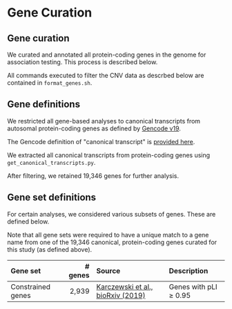 # Gene Curation  

## Gene curation  

We curated and annotated all protein-coding genes in the genome for association testing. This process is described below.  

All commands executed to filter the CNV data as descrbed below are contained in `format_genes.sh`.    

## Gene definitions  

We restricted all gene-based analyses to canonical transcripts from autosomal protein-coding genes as defined by [Gencode v19](https://www.gencodegenes.org/human/release_19.html).  

The Gencode definition of "canonical transcript" is [provided here](http://www.ensembl.org/Help/Glossary?id=346).  

We extracted all canonical transcripts from protein-coding genes using `get_canonical_transcripts.py`.  

After filtering, we retained 19,346 genes for further analysis.  

## Gene set definitions  

For certain analyses, we considered various subsets of genes. These are defined below.  

Note that all gene sets were required to have a unique match to a gene name from one of the 19,346 canonical, protein-coding genes curated for this study (as defined above).  

| Gene set | # genes | Source | Description |  
| :--- | ---: | :--- | :--- |  
| Constrained genes | 2,939 | [Karczewski et al., bioRxiv (2019)](https://www.biorxiv.org/content/10.1101/531210v3) | Genes with pLI ≥ 0.95 |  


